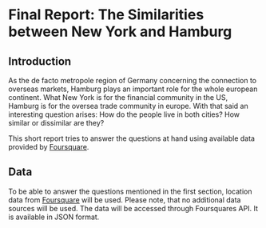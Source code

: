 # Final Report: The Similarities between New York and Hamburg

## Introduction

As the de facto metropole region of Germany concerning the connection to overseas markets, Hamburg plays an important role for the whole european continent.
What New York is for the financial community in the US, Hamburg is for the oversea trade community in europe.
With that said an interesting question arises: How do the people live in both cities?
How similar or dissimilar are they?

This short report tries to answer the questions at hand using available data provided by [Foursquare][Foursquare].


## Data

To be able to answer the questions mentioned in the first section, location data from [Foursquare][Foursquare] will be used.
Please note, that no additional data sources will be used.
The data will be accessed through Foursquares API.
It is available in JSON format.


[Foursquare]: https://foursquare.com/
